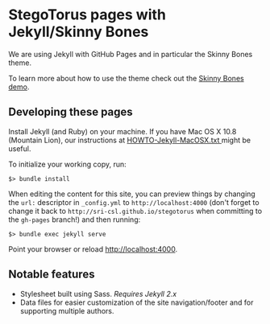 # StegoTorus pages with Jekyll/Skinny Bones

We are using Jekyll with GitHub Pages and in particular the Skinny Bones theme.

To learn more about how to use the theme check out the [Skinny Bones demo](http://mmistakes.github.io/skinny-bones-jekyll/).

## Developing these pages

Install Jekyll (and Ruby) on your machine.  If you have Mac OS X 10.8 (Mountain Lion), our instructions at [HOWTO-Jekyll-MacOSX.txt ](https://github.com/SRI-CSL/stegotorus/raw/gh-pages/HOWTO-Jekyll-MacOSX.txt) might be useful.

To initialize your working copy, run:
```
$> bundle install
```

When editing the content for this site, you can preview things by changing the `url:` descriptor in `_config.yml` to `http://localhost:4000` (don't forget to change it back to `http://sri-csl.github.io/stegotorus` when committing to the `gh-pages` branch!) and then running:
```
$> bundle exec jekyll serve
```
Point your browser or reload [http://localhost:4000](http://localhost:4000).

## Notable features

* Stylesheet built using Sass. *Requires Jekyll 2.x*
* Data files for easier customization of the site navigation/footer and for supporting multiple authors.

